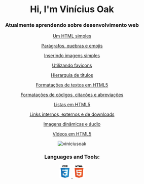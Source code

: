 <h1 align="center">Hi, I'm Vinícius Oak</h1>
<h3 align="center">Atualmente aprendendo sobre desenvolvimento web</h3>

<p align="center"> <a href="https://viniciusoak.github.io/Starting/ex001/index.html"> Um HTML simples</a>
<p align="center"> <a href="https://viniciusoak.github.io/Starting/ex002/index.html"> Parágrafos, quebras e emojis</a>
<p align="center"> <a href="https://viniciusoak.github.io/Starting/ex003/index.html"> Inserindo imagens simples</a>
<p align="center"> <a href="https://viniciusoak.github.io/Starting/ex004/index.html"> Utilizando favicons</a>
<p align="center"> <a href="https://viniciusoak.github.io/Starting/ex005/index.html"> Hierarquia de títulos</a>
<p align="center"> <a href="https://viniciusoak.github.io/Starting/ex007/index.html"> Formatações de textos em HTML5</a>
<p align="center"> <a href="https://viniciusoak.github.io/Starting/ex008/index.html"> Formatações de códigos, citações e abreviações</a>
<p align="center"> <a href="https://viniciusoak.github.io/Starting/ex009/index.html"> Listas em HTML5</a>
<p align="center"> <a href="https://viniciusoak.github.io/Starting/ex010/index.html"> Links internos, externos e de downloads</a>
<p align="center"> <a href="https://viniciusoak.github.io/Starting/ex011/index.html"> Imagens dinâmicas e áudio</a>
<p align="center"> <a href="https://viniciusoak.github.io/Starting/ex012/index.html"> Vídeos em HTML5</a>
<br>
  
<p align="center"> <img src="https://komarev.com/ghpvc/?username=viniciusoak&label=Profile%20views&color=0e75b6&style=flat" alt="viniciusoak" /> </p>

<h3 align="center">Languages and Tools:</h3>
<p align="center"> 
<a href="https://www.w3schools.com/css/" target="_blank" rel="external"> <img src="https://raw.githubusercontent.com/devicons/devicon/master/icons/css3/css3-original-wordmark.svg" alt="css3" width="40" height="40"/> </a>
<a href="https://www.w3schools.com/html/default.asp" target="_blank" rel="external"> <img src="https://raw.githubusercontent.com/devicons/devicon/master/icons/html5/html5-original-wordmark.svg" alt="html5" width="40" height="40"/> </a> 
</p>



